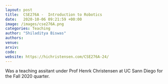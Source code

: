 ```yaml
---
layout: post
title:  CSE276A -  Introduction to Robotics
date:   2020-10-06 09:21:59 +00:00
image: /images/cse276A.png
categories: Teaching
author: "Shiladitya Biswas"
authors: 
venue: 
arxiv: 
code: 
website: https://hichristensen.com/CSE276A-24/
---
```


Was a teaching assitant under Prof Henrk Christensen at UC Sann Diego for the Fall 2020 quarter.